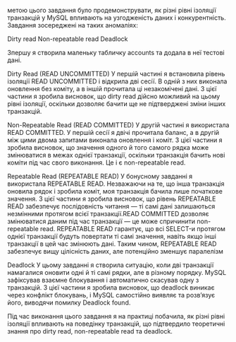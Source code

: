 метою цього завдання було продемонструвати, як різні рівні ізоляції транзакцій у MySQL впливають на узгодженість даних і конкурентність. Завдання зосереджені на таких аномаліях:

Dirty read
Non-repeatable read
Deadlock

Зпершу я створила маленьку табличку accounts та додала в неї тестові дані.

Dirty Read (READ UNCOMMITTED)
У першій частині я встановила рівень ізоляції READ UNCOMMITTED і відкрила дві сесії.
В одній з них виконала оновлення без коміту, а в іншій прочитала ці незакомічені дані.
З цієї частини я зробила висновок, що dirty read дійсно можливий на цьому рівні ізоляції, оскільки дозволяє бачити ще не підтверджені зміни інших транзакцій.

Non-Repeatable Read (READ COMMITTED)
У другій частині я використала READ COMMITTED. У першій сесії я двічі прочитала баланс, а в другій між цими двома запитами виконала оновлення і коміт.
З цієї частини я зробила висновок, що значення одного й того самого рядка може змінюватися в межах однієї транзакції, оскільки транзакція бачить нові коміти під час свого виконання. Це і є non-repeatable read.

Repeatable Read (REPEATABLE READ)
У бонусному завданні я використала REPEATABLE READ. Незважаючи на те, що інша транзакція оновила рядок і зробила коміт, моя транзакція бачила лише початкове значення.
З цієї частини я зробила висновок, що рівень REPEATABLE READ забезпечує послідовність читання — ті самі дані залишаються незмінними протягом всієї транзакції.READ COMMITTED дозволяє змінюватися даним під час транзакції — це може спричинити non-repeatable read.
REPEATABLE READ гарантує, що всі SELECT-и протягом однієї транзакції будуть повертати ті самі значення, навіть якщо інші транзакції в цей час змінюють дані.
Таким чином, REPEATABLE READ забезпечує вищу цілісність даних, але потенційно зменшує паралелізм

Deadlock 
У цьому завданні я створила ситуацію, коли дві транзакції намагалися оновити одні й ті самі рядки, але в різному порядку.
MySQL зафіксував взаємне блокування і автоматично скасував одну з транзакцій.
З цієї частини я зробила висновок, що deadlock виникає через конфлікт блокувань, і MySQL самостійно виявляє та розв’язує його, виводячи помилку Deadlock found.

Під час виконання цього завдання я на практиці побачила, як різні рівні ізоляції впливають на поведінку транзакцій, що підтвердило теоретичні знання про dirty read, non-repeatable read та deadlock.
